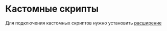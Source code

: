 # Кастомные скрипты 
Для подключения кастомных скриптов нужно установить [расширение](https://chrome.google.com/webstore/detail/user-javascript-and-css/nbhcbdghjpllgmfilhnhkllmkecfmpld)
